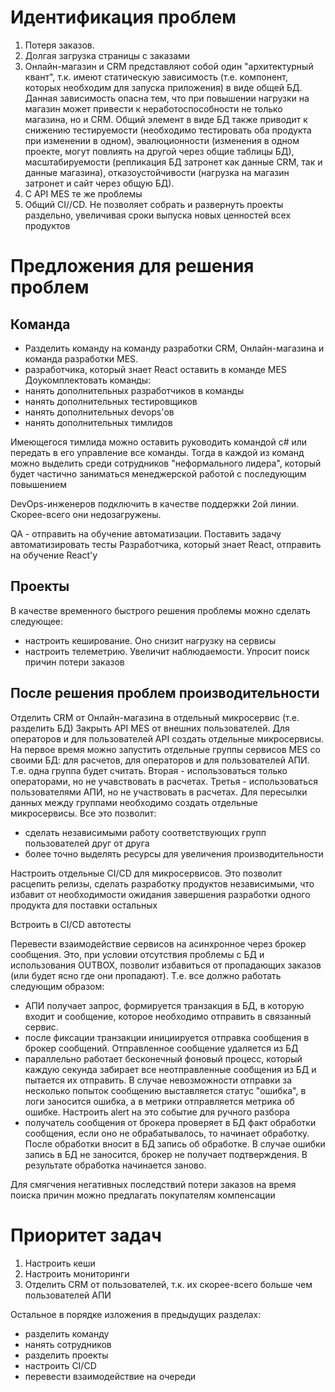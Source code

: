 # Идентификация проблем

1. Потеря заказов.
2. Долгая загрузка страницы с заказами
3. Онлайн-магазин и CRM представляют собой один "архитектурный квант", т.к. имеют статическую зависимость (т.е. компонент,
которых необходим для запуска приложения) в виде общей БД. Данная зависимость опасна тем, что при повышении нагрузки на магазин
может привести к неработоспособности не только магазина, но и CRM.
Общий элемент в виде БД также приводит к снижению тестируемости (необходимо тестировать оба продукта
при изменении в одном), эвалюционности (изменения в одном проекте, могут повлиять на другой через общие таблицы БД),
масштабируемости (репликация БД затронет как данные CRM, так и данные магазина), отказоустойчивости (нагрузка на магазин затронет
и сайт через общую БД).
4. С API MES те же проблемы
5. Общий CI//CD. Не позволяет собрать и развернуть проекты раздельно, увеличивая сроки выпуска новых ценностей всех продуктов

# Предложения для решения проблем

## Команда

- Разделить команду на команду разработки CRM, Онлайн-магазина и команда разработки MES.
- разработчика, который знает React оставить в команде MES
Доукомплектовать команды:
- нанять дополнительных разработчиков в команды
- нанять дополнительных тестировщиков
- нанять дополнительных devops'ов
- нанять дополнительных тимлидов

Имеющегося тимлида можно оставить руководить командой c# или передать в его управление все команды.
Тогда в каждой из команд можно выделить среди сотрудников "неформального лидера",
который будет частично заниматься менеджерской работой с последующим повышением

DevOps-инженеров подключить в качестве поддержки 2ой линии. Скорее-всего они недозагружены.

QA - отправить на обучение автоматизации. Поставить задачу автоматизировать тесты
Разработчика, который знает React, отправить на обучение React'у

## Проекты

В качестве временного быстрого решения проблемы можно сделать следующее:
- настроить кеширование. Оно снизит нагрузку на сервисы
- настроить телеметрию. Увеличит наблюдаемости. Упросит поиск причин потери заказов

## После решения проблем производительности

Отделить CRM от Онлайн-магазина в отдельный микросервис (т.е. разделить БД)
Закрыть API MES от внешних пользователей. Для операторов и для пользователей API создать отдельные микросервисы. На первое время можно
запустить отдельные группы сервисов MES со своими БД: для расчетов, для операторов и для пользователей АПИ. Т.е. одна группа будет считать.
Вторая - использоваться только операторами, но не учавствовать в расчетах. Третья - использоваться пользователями АПИ, но 
не участвовать в расчетах. Для пересылки данных между группами необходимо создать отдельные микросервисы.
Все это позволит:
- сделать независимыми работу соответствующих групп пользователей друг от друга
- более точно выделять ресурсы для увеличения производительности

Настроить отдельные CI/CD для микросервисов.
Это позволит расцепить релизы, сделать разработку продуктов независимыми, что избавит от необходимости ожидания завершения
разработки одного продукта для поставки остальных

Встроить в CI/CD автотесты

Перевести взаимодействие сервисов на асинхронное через брокер сообщения. Это, при условии отсутствия проблемы с БД и использования  OUTBOX,
позволит избавиться от пропадающих заказов (или будет ясно где они пропадают). Т.е. все должно работать следующим образом:
- АПИ получает запрос, формируется транзакция в БД, в которую входит и сообщение, которое необходимо отправить в связанный сервис.
- после фиксации транзакции инициируется отправка сообщения в брокер сообщений. Отправленное сообщение удаляется из БД
- параллельно работает бесконечный фоновый процесс, который каждую секунда забирает все неотправленные сообщения из БД
и пытается их отправить. В случае невозможности отправки за несколько попыток сообщению выставляется статус "ошибка",
в логи заносится ошибка, а в метрики отправляется метрика об ошибке. Настроить alert на это событие для ручного разбора
- получатель сообщения от брокера проверяет в БД факт обработки сообщения, если оно не обрабатывалось,
то начинает обработку. После обработки вносит в БД запись об обработке. В случае ошибки запись в БД не заносится,
брокер не получает подтверждения. В результате обработка начинается заново.

Для смягчения негативных последствий потери заказов на время поиска причин можно предлагать покупателям компенсации

# Приоритет задач

1. Настроить кеши
2. Настроить мониторинги
3. Отделить CRM от пользователей, т.к. их скорее-всего больше чем пользователей АПИ

Остальное в порядке изложения в предыдущих разделах:

- разделить команду
- нанять сотрудников
- разделить проекты
- настроить CI/CD
- перевести взаимодействие на очереди